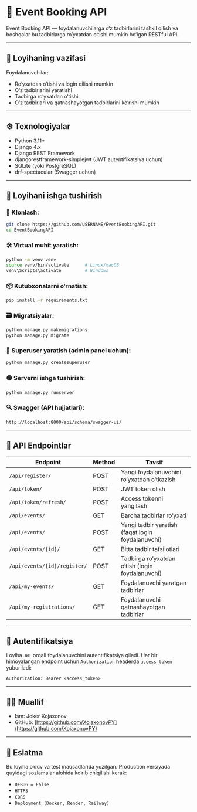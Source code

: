 # 🎉 Event Booking API

Event Booking API — foydalanuvchilarga o‘z tadbirlarini tashkil qilish va boshqalar bu tadbirlarga ro‘yxatdan o‘tishi mumkin bo‘lgan RESTful API.

---

## 📌 Loyihaning vazifasi

Foydalanuvchilar:
- Ro‘yxatdan o‘tishi va login qilishi mumkin
- O‘z tadbirlarini yaratishi
- Tadbirga ro‘yxatdan o‘tishi
- O‘z tadbirlari va qatnashayotgan tadbirlarini ko‘rishi mumkin

---

## ⚙️ Texnologiyalar

- Python 3.11+
- Django 4.x
- Django REST Framework
- djangorestframework-simplejwt (JWT autentifikatsiya uchun)
- SQLite (yoki PostgreSQL)
- drf-spectacular (Swagger uchun)

---

## 🚀 Loyihani ishga tushirish

### 🔽 Klonlash:

```bash
git clone https://github.com/USERNAME/EventBookingAPI.git
cd EventBookingAPI
```

### 🛠 Virtual muhit yaratish:

```bash
python -m venv venv
source venv/bin/activate      # Linux/macOS
venv\Scripts\activate         # Windows
```

### 📦 Kutubxonalarni o‘rnatish:

```bash
pip install -r requirements.txt
```

### 🗃 Migratsiyalar:

```bash
python manage.py makemigrations
python manage.py migrate
```

### 👤 Superuser yaratish (admin panel uchun):

```bash
python manage.py createsuperuser
```

### 🟢 Serverni ishga tushirish:

```bash
python manage.py runserver
```

### 🔍 Swagger (API hujjatlari):

```text
http://localhost:8000/api/schema/swagger-ui/
```

---

## 🔐 API Endpointlar

| Endpoint                        | Method | Tavsif                                              |
|--------------------------------|--------|-----------------------------------------------------|
| `/api/register/`               | POST   | Yangi foydalanuvchini ro‘yxatdan o‘tkazish         |
| `/api/token/`                  | POST   | JWT token olish                                     |
| `/api/token/refresh/`          | POST   | Access tokenni yangilash                            |
| `/api/events/`                 | GET    | Barcha tadbirlar ro‘yxati                            |
| `/api/events/`                 | POST   | Yangi tadbir yaratish (faqat login foydalanuvchi)   |
| `/api/events/{id}/`            | GET    | Bitta tadbir tafsilotlari                           |
| `/api/events/{id}/register/`   | POST   | Tadbirga ro‘yxatdan o‘tish (login foydalanuvchi)    |
| `/api/my-events/`              | GET    | Foydalanuvchi yaratgan tadbirlar                    |
| `/api/my-registrations/`       | GET    | Foydalanuvchi qatnashayotgan tadbirlar             |

---

## 🔑 Autentifikatsiya

Loyiha `JWT` orqali foydalanuvchini autentifikatsiya qiladi. Har bir himoyalangan endpoint uchun `Authorization` headerda `access token` yuboriladi:

```
Authorization: Bearer <access_token>
```

---

## 👨‍💻 Muallif

- Ism: Joker Xojaxonov  
- GitHub: [https://github.com/XojaxonovPY](https://github.com/XojaxonovPY)

---

## 📌 Eslatma

Bu loyiha o‘quv va test maqsadlarida yozilgan. Production versiyada quyidagi sozlamalar alohida ko‘rib chiqilishi kerak:
- `DEBUG = False`
- `HTTPS`
- `CORS`
- `Deployment (Docker, Render, Railway)`
